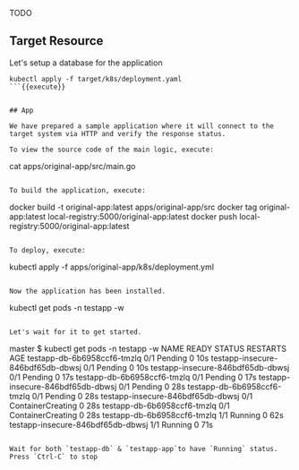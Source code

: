 
TODO   

## Target Resource

Let's setup a database for the application

```
kubectl apply -f target/k8s/deployment.yaml
```{{execute}}


## App

We have prepared a sample application where it will connect to the target system via HTTP and verify the response status.

To view the source code of the main logic, execute:
```
cat apps/original-app/src/main.go 
```{{execute}}

To build the application, execute:

```
docker build -t original-app:latest  apps/original-app/src
docker tag original-app:latest local-registry:5000/original-app:latest
docker push local-registry:5000/original-app:latest

```{{execute}}

To deploy, execute:
```
kubectl apply -f apps/original-app/k8s/deployment.yml
```{{execute}}

Now the application has been installed.

```
kubectl get pods -n testapp -w
```{{execute}}

Let's wait for it to get started.
```
master $ kubectl get pods -n testapp -w
NAME                                READY   STATUS    RESTARTS   AGE
testapp-db-6b6958ccf6-tmzlq         0/1     Pending   0          10s
testapp-insecure-846bdf65db-dbwsj   0/1     Pending   0          10s
testapp-insecure-846bdf65db-dbwsj   0/1     Pending   0          17s
testapp-db-6b6958ccf6-tmzlq         0/1     Pending   0          17s
testapp-insecure-846bdf65db-dbwsj   0/1     Pending   0          28s
testapp-db-6b6958ccf6-tmzlq         0/1     Pending   0          28s
testapp-insecure-846bdf65db-dbwsj   0/1     ContainerCreating   0          28s
testapp-db-6b6958ccf6-tmzlq         0/1     ContainerCreating   0          28s
testapp-db-6b6958ccf6-tmzlq         1/1     Running             0          62s
testapp-insecure-846bdf65db-dbwsj   1/1     Running             0          71s
```

Wait for both `testapp-db` & `testapp-app`to have `Running` status.
Press `Ctrl-C` to stop
